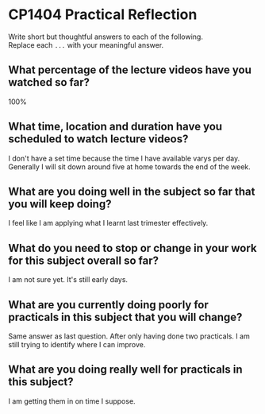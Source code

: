 # CP1404 Practical Reflection

Write short but thoughtful answers to each of the following.  
Replace each `...` with your meaningful answer.

## What percentage of the lecture videos have you watched so far?

100%

## What time, location and duration have you scheduled to watch lecture videos?

I don't have a set time because the time I have available varys per day. Generally I will sit down around five at home
towards the end of the week. 


## What are you doing well in the subject so far that you will keep doing?

I feel like I am applying what I learnt last trimester effectively.

## What do you need to stop or change in your work for this subject overall so far?

I am not sure yet. It's still early days.

## What are you currently doing poorly for practicals in this subject that you will change?

Same answer as last question. After only having done two practicals. I am still trying to identify where I can improve.

## What are you doing really well for practicals in this subject?

I am getting them in on time I suppose.